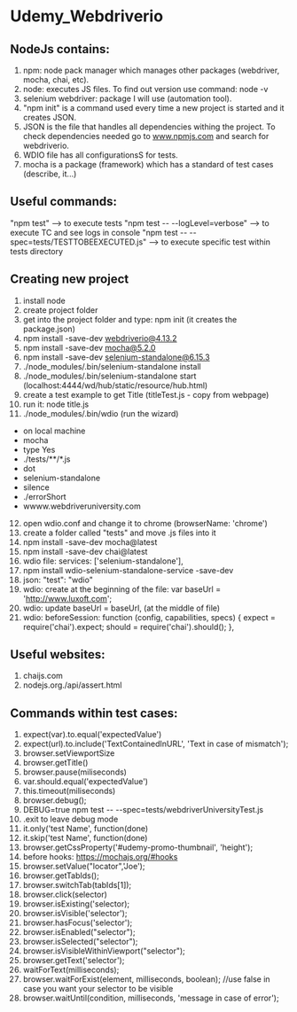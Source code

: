 # Udemy_Webdriverio

NodeJs contains:
------------------------------------
1. npm: node pack manager which manages other packages (webdriver, mocha, chai, etc).
2. node: executes JS files. To find out version use command: node -v
3. selenium webdriver: package I will use (automation tool).
4. "npm init" is a command used every time a new project is started and it creates JSON.
5. JSON is the file that handles all dependencies withing the project. To check dependencies needed go to www.npmjs.com and search
    for webdriverio.
7. WDIO file has all configurationsS for tests.
8. mocha is a package (framework) which has a standard of test cases (describe, it...)

Useful commands:
--------------------------------------
"npm test" --> to execute tests
"npm test -- --logLevel=verbose" --> to execute TC and see logs in console
"npm test -- --spec=tests/TESTTOBEEXECUTED.js" --> to execute specific test within tests directory

Creating new project
--------------------------------------
1. install node
2. create project folder
3. get into the project folder and type: npm init (it creates the package.json)
4. npm install -save-dev webdriverio@4.13.2
5. npm install -save-dev mocha@5.2.0
6. npm install -save-dev selenium-standalone@6.15.3 
7. ./node_modules/.bin/selenium-standalone install
8. ./node_modules/.bin/selenium-standalone start (localhost:4444/wd/hub/static/resource/hub.html)
9. create a test example to get Title (titleTest.js - copy from webpage)
10. run it: node title.js
11. ./node_modules/.bin/wdio (run the wizard)
  - on local machine
  - mocha
  - type Yes
  - ./tests/**/*.js
  - dot
  - selenium-standalone
  - silence
  - ./errorShort
  - wwww.webdriveruniversity.com 
12. open wdio.conf and change it to chrome (browserName: 'chrome') 
13. create a folder called "tests" and move .js files into it
14. npm install -save-dev mocha@latest
15. npm install -save-dev chai@latest
16. wdio file: services: ['selenium-standalone'],
17. npm install wdio-selenium-standalone-service -save-dev
18. json:  "test": "wdio"
19. wdio: create at the beginning of the file: var baseUrl = 'http://www.luxoft.com';
20. wdio: update baseUrl = baseUrl, (at the middle of file)
21. wdio: 
beforeSession: function (config, capabilities, specs) {
                   expect = require('chai').expect;
                   should = require('chai').should();
               },
               
Useful websites:
-----------------------------------------------
1. chaijs.com 
2. nodejs.org./api/assert.html

Commands within test cases:
-----------------------------------------------
1. expect(var).to.equal('expectedValue')
2. expect(url).to.include('TextContainedInURL', 'Text in case of mismatch');
3. browser.setViewportSize
4. browser.getTitle()
5. browser.pause(miliseconds)
6. var.should.equal('expectedValue')
7. this.timeout(miliseconds)
8. browser.debug();
9. DEBUG=true npm test -- --spec=tests/webdriverUniversityTest.js
10. .exit to leave debug mode
11. it.only('test Name', function(done)
12. it.skip('test Name', function(done)  
13. browser.getCssProperty('#udemy-promo-thumbnail', 'height');
14. before hooks: https://mochajs.org/#hooks
15. browser.setValue("locator",'Joe');
16. browser.getTabIds();
17. browser.switchTab(tabIds[1]);
18. browser.click(selector)
19. browser.isExisting('selector);
20. browser.isVisible('selector');
21. browser.hasFocus('selector');
22. browser.isEnabled("selector");
23. browser.isSelected("selector");
24. browser.isVisibleWithinViewport("selector");
25. browser.getText('selector');
26. waitForText(milliseconds);
27. browser.waitForExist(element, milliseconds, boolean); //use false in case you want your selector to be visible
28. browser.waitUntil(condition, milliseconds, 'message in case of error');

